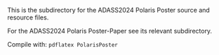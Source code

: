 This is the subdirectory for the ADASS2024 Polaris Poster source and resource files. 

For the ADASS2024 Polaris Poster-Paper see its relevant subdirectory.

Compile with: `pdflatex PolarisPoster`